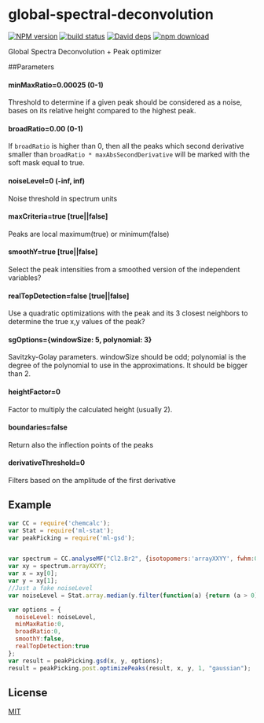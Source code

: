 # global-spectral-deconvolution

[![NPM version][npm-image]][npm-url]
[![build status][travis-image]][travis-url]
[![David deps][david-image]][david-url]
[![npm download][download-image]][download-url]

Global Spectra Deconvolution + Peak optimizer

##Parameters

#### minMaxRatio=0.00025 (0-1)
Threshold to determine if a given peak should be considered as a noise, bases on its relative height compared to the highest peak.

#### broadRatio=0.00  (0-1)
If `broadRatio` is higher than 0, then all the peaks which second derivative smaller than `broadRatio * maxAbsSecondDerivative` will be marked with the soft mask equal to true.

#### noiseLevel=0 (-inf, inf)
Noise threshold in spectrum units

#### maxCriteria=true  [true||false]
Peaks are local maximum(true) or minimum(false)

#### smoothY=true [true||false]
Select the peak intensities from a smoothed version of the independent variables?

#### realTopDetection=false [true||false]
Use a quadratic optimizations with the peak and its 3 closest neighbors to determine the true x,y values of the peak?

#### sgOptions={windowSize: 5, polynomial: 3}
Savitzky-Golay parameters. windowSize should be odd; polynomial is the degree of the polynomial to use in the approximations. It should be bigger than 2.

#### heightFactor=0
Factor to multiply the calculated height (usually 2).

#### boundaries=false
Return also the inflection points of the peaks

#### derivativeThreshold=0
Filters based on the amplitude of the first derivative

## Example
```js
var CC = require('chemcalc');
var Stat = require('ml-stat');
var peakPicking = require('ml-gsd');


var spectrum = CC.analyseMF("Cl2.Br2", {isotopomers:'arrayXXYY', fwhm:0.01, gaussianWidth: 11});
var xy = spectrum.arrayXXYY;
var x = xy[0];
var y = xy[1];
//Just a fake noiseLevel
var noiseLevel = Stat.array.median(y.filter(function(a) {return (a > 0)})) * 3;

var options = {
  noiseLevel: noiseLevel,
  minMaxRatio:0,
  broadRatio:0,
  smoothY:false,
  realTopDetection:true
};
var result = peakPicking.gsd(x, y, options);
result = peakPicking.post.optimizePeaks(result, x, y, 1, "gaussian");
```

## License

[MIT](./LICENSE)

[npm-image]: https://img.shields.io/npm/v/ml-gsd.svg?style=flat-square
[npm-url]: https://npmjs.org/package/ml-gsd
[travis-image]: https://img.shields.io/travis/mljs/global-spectral-deconvolution/master.svg?style=flat-square
[travis-url]: https://travis-ci.org/mljs/global-spectral-deconvolution
[david-image]: https://img.shields.io/david/mljs/global-spectral-deconvolution.svg?style=flat-square
[david-url]: https://david-dm.org/mljs/global-spectral-deconvolution
[download-image]: https://img.shields.io/npm/dm/ml-gsd.svg?style=flat-square
[download-url]: https://npmjs.org/package/ml-gsd
